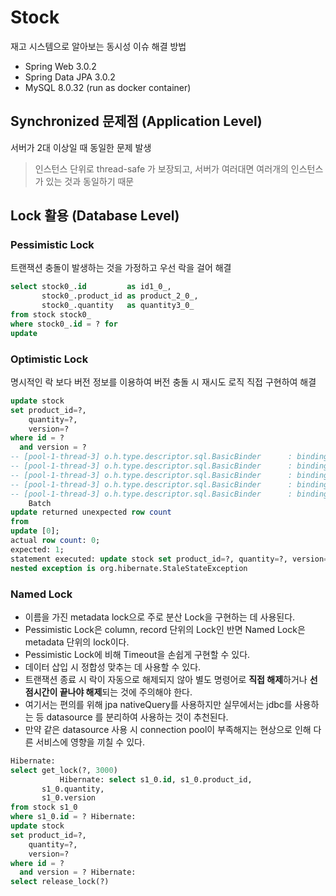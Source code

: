 # Stock

재고 시스템으로 알아보는 동시성 이슈 해결 방법

- Spring Web 3.0.2
- Spring Data JPA 3.0.2
- MySQL 8.0.32 (run as docker container)

## Synchronized 문제점 (Application Level)

서버가 2대 이상일 때 동일한 문제 발생

> 인스턴스 단위로 thread-safe 가 보장되고, 서버가 여러대면 여러개의 인스턴스가 있는 것과 동일하기 때문

## Lock 활용 (Database Level)

### Pessimistic Lock

트랜잭션 충돌이 발생하는 것을 가정하고 우선 락을 걸어 해결

```sql
select stock0_.id         as id1_0_,
       stock0_.product_id as product_2_0_,
       stock0_.quantity   as quantity3_0_
from stock stock0_
where stock0_.id = ? for
update
```

### Optimistic Lock

명시적인 락 보다 버전 정보를 이용하여 버전 충돌 시 재시도 로직 직접 구현하여 해결

```sql 
update stock
set product_id=?,
    quantity=?,
    version=?
where id = ?
  and version = ?
-- [pool-1-thread-3] o.h.type.descriptor.sql.BasicBinder      : binding parameter [1] as [BIGINT] - [1]
-- [pool-1-thread-3] o.h.type.descriptor.sql.BasicBinder      : binding parameter [2] as [BIGINT] - [47]
-- [pool-1-thread-3] o.h.type.descriptor.sql.BasicBinder      : binding parameter [3] as [BIGINT] - [53]
-- [pool-1-thread-3] o.h.type.descriptor.sql.BasicBinder      : binding parameter [4] as [BIGINT] - [1]
-- [pool-1-thread-3] o.h.type.descriptor.sql.BasicBinder      : binding parameter [5] as [BIGINT] - [52]
    Batch
update returned unexpected row count
from
update [0];
actual row count: 0;
expected: 1;
statement executed: update stock set product_id=?, quantity=?, version=? where id=? and version=?;
nested exception is org.hibernate.StaleStateException
  ```

### Named Lock

- 이름을 가진 metadata lock으로 주로 분산 Lock을 구현하는 데 사용된다.
- Pessimistic Lock은 column, record 단위의 Lock인 반면 Named Lock은 metadata 단위의 lock이다.
- Pessimistic Lock에 비해 Timeout을 손쉽게 구현할 수 있다.
- 데이터 삽입 시 정합성 맞추는 데 사용할 수 있다.
- 트랜잭션 종료 시 락이 자동으로 해제되지 않아 별도 명령어로 **직접 해제**하거나 **선점시간이 끝나야 해제**되는 것에 주의해야 한다.
- 여기서는 편의를 위해 jpa nativeQuery를 사용하지만 실무에서는 jdbc를 사용하는 등 datasource 를 분리하여 사용하는 것이 추천된다.
- 만약 같은 datasource 사용 시 connection pool이 부족해지는 현상으로 인해 다른 서비스에 영향을 끼칠 수 있다.

```sql
Hibernate:
select get_lock(?, 3000)
           Hibernate: select s1_0.id, s1_0.product_id,
       s1_0.quantity,
       s1_0.version
from stock s1_0
where s1_0.id = ? Hibernate:
update stock
set product_id=?,
    quantity=?,
    version=?
where id = ?
  and version = ? Hibernate:
select release_lock(?)
```